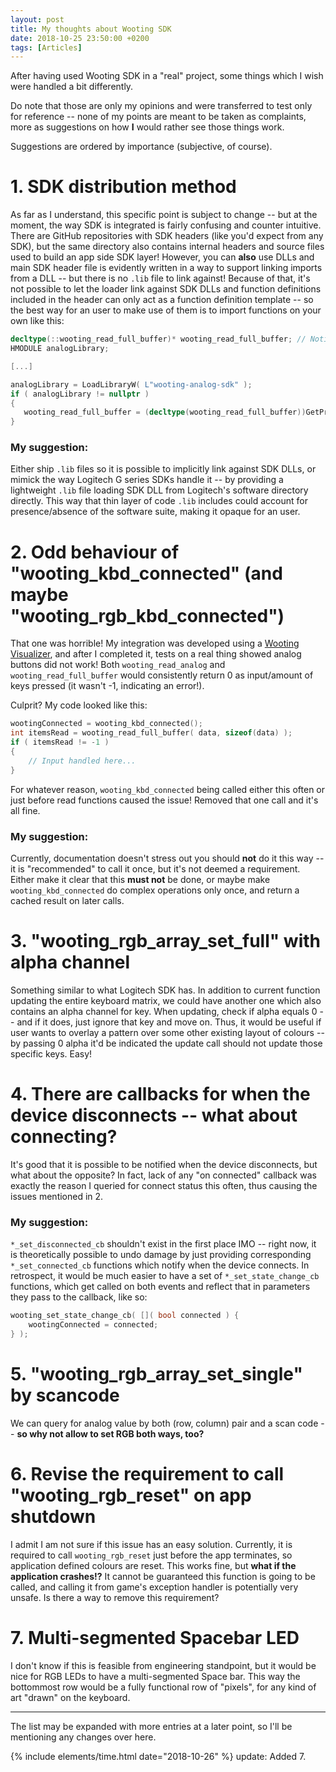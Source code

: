 ```yaml
---
layout: post
title: My thoughts about Wooting SDK
date: 2018-10-25 23:50:00 +0200
tags: [Articles]
---
```

After having used Wooting SDK in a "real" project, some things which I wish were handled a bit differently.

Do note that those are only my opinions and were transferred to test only for reference -- none of my points are meant to be taken as complaints,
more as suggestions on how **I** would rather see those things work.

Suggestions are ordered by importance (subjective, of course).

# 1. SDK distribution method #
As far as I understand, this specific point is subject to change -- but at the moment,
the way SDK is integrated is fairly confusing and counter intuitive.
There are GitHub repositories with SDK headers (like you'd expect from any SDK),
but the same directory also contains internal headers and source files used to build an app side SDK layer!
However, you can **also** use DLLs and main SDK header file is evidently written in a way to support linking
imports from a DLL -- but there is no `.lib` file to link against!
Because of that, it's not possible to let the loader link against SDK DLLs and function definitions
included in the header can only act as a function definition template -- so the best way for an user to make use of them is to
import functions on your own like this:

```cpp
decltype(::wooting_read_full_buffer)* wooting_read_full_buffer; // Notice the usage of :: - so header's function definition gets picked
HMODULE analogLibrary;

[...]

analogLibrary = LoadLibraryW( L"wooting-analog-sdk" );
if ( analogLibrary != nullptr )
{
   wooting_read_full_buffer = (decltype(wooting_read_full_buffer))GetProcAddress( analogLibrary, "wooting_read_full_buffer" );
}
```

### My suggestion: ###
Either ship `.lib` files so it is possible to implicitly link against SDK DLLs,
or mimick the way Logitech G series SDKs handle it -- by providing a lightweight `.lib` file loading SDK DLL from
Logitech's software directory directly. This way that thin layer of code `.lib` includes could account for presence/absence
of the software suite, making it opaque for an user.

# 2. Odd behaviour of "wooting_kbd_connected" (and maybe "wooting_rgb_kbd_connected") #
That one was horrible! My integration was developed using a [Wooting Visualizer](https://dev.wooting.nl/contest-entries/sdk-visualizer-emulator-by-hollow/),
and after I completed it, tests on a real thing showed analog buttons did not work!
Both `wooting_read_analog` and `wooting_read_full_buffer` would consistently return 0 as input/amount of keys pressed (it wasn't -1, indicating an error!).

Culprit? My code looked like this:
```cpp
wootingConnected = wooting_kbd_connected();
int itemsRead = wooting_read_full_buffer( data, sizeof(data) );
if ( itemsRead != -1 )
{
    // Input handled here...
}
```

For whatever reason, `wooting_kbd_connected` being called either this often or just before read functions caused the issue!
Removed that one call and it's all fine.

### My suggestion: ###
Currently, documentation doesn't stress out you should **not** do it this way -- it is "recommended" to call it once,
but it's not deemed a requirement. Either make it clear that this **must not** be done,
or maybe make `wooting_kbd_connected` do complex operations only once, and return a cached result on later calls.

# 3. "wooting_rgb_array_set_full" with alpha channel #
Something similar to what Logitech SDK has. In addition to current function updating the entire keyboard matrix,
we could have another one which also contains an alpha channel for key.
When updating, check if alpha equals 0 -- and if it does, just ignore that key and move on.
Thus, it would be useful if user wants to overlay a pattern over some other existing layout of colours --
by passing 0 alpha it'd be indicated the update call should not update those specific keys. Easy!

# 4. There are callbacks for when the device disconnects -- what about connecting? #
It's good that it is possible to be notified when the device disconnects, but what about the opposite?
In fact, lack of any "on connected" callback was exactly the reason I queried for connect status this often,
thus causing the issues mentioned in 2.

### My suggestion: ###
`*_set_disconnected_cb` shouldn't exist in the first place IMO -- right now, it is theoretically possible to undo damage by just providing
corresponding `*_set_connected_cb` functions which notify when the device connects.
In retrospect, it would be much easier to have a set of `*_set_state_change_cb` functions,
which get called on both events and reflect that in parameters they pass to the callback, like so:
```cpp
wooting_set_state_change_cb( []( bool connected ) {
	wootingConnected = connected;
} );
```

# 5. "wooting_rgb_array_set_single" by scancode #
We can query for analog value by both (row, column) pair and a scan code -- **so why not allow to set RGB both ways, too?**

# 6. Revise the requirement to call "wooting_rgb_reset" on app shutdown #
I admit I am not sure if this issue has an easy solution. Currently,
it is required to call `wooting_rgb_reset` just before the app terminates, so application defined colours are reset.
This works fine, but **what if the application crashes!?** It cannot be guaranteed this function is going to be called,
and calling it from game's exception handler is potentially very unsafe. Is there a way to remove this requirement?

# 7. Multi-segmented Spacebar LED #
I don't know if this is feasible from engineering standpoint, but it would be nice for RGB LEDs to have a multi-segmented Space bar.
This way the bottommost row would be a fully functional row of "pixels", for any kind of art "drawn" on the keyboard.

***

The list may be expanded with more entries at a later point, so I'll be mentioning any changes over here.

{% include elements/time.html date="2018-10-26" %} update: Added 7.
